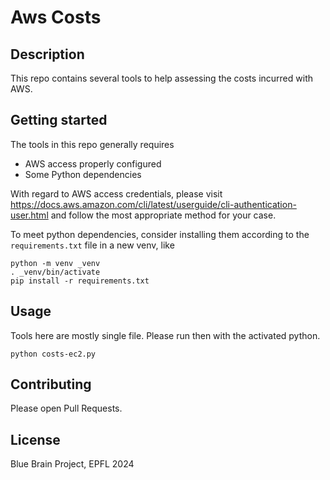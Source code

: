 # Aws Costs

## Description

This repo contains several tools to help assessing the costs incurred with AWS.

## Getting started

The tools in this repo generally requires
 - AWS access properly configured
 - Some Python dependencies


With regard to AWS access credentials, please visit
https://docs.aws.amazon.com/cli/latest/userguide/cli-authentication-user.html and follow the most appropriate method for your case.

To meet python dependencies, consider installing them according to the `requirements.txt` file in a new venv, like
```
python -m venv _venv
. _venv/bin/activate
pip install -r requirements.txt
```

## Usage

Tools here are mostly single file. Please run then with the activated python.
```
python costs-ec2.py
```

## Contributing

Please open Pull Requests.

## License
Blue Brain Project, EPFL 2024
